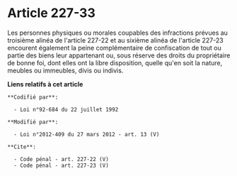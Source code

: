 # Article 227-33

Les personnes physiques ou morales coupables des infractions prévues au troisième alinéa de l'article 227-22 et au sixième
alinéa de l'article 227-23 encourent également la peine complémentaire de confiscation de tout ou partie des biens leur
appartenant ou, sous réserve des droits du propriétaire de bonne foi, dont elles ont la libre disposition, quelle qu'en soit
la nature, meubles ou immeubles, divis ou indivis.

**Liens relatifs à cet article**

	**Codifié par**:

	  - Loi n°92-684 du 22 juillet 1992

	**Modifié par**:

	  - Loi n°2012-409 du 27 mars 2012 - art. 13 (V)

	**Cite**:

	  - Code pénal - art. 227-22 (V)
	  - Code pénal - art. 227-23 (V)
